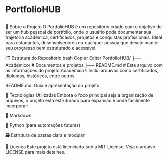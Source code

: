 # PortfolioHUB
📌 Sobre o Projeto
O PortfolioHUB é um repositório criado com o objetivo de ser um hub pessoal de portfólio, onde o usuário pode documentar sua trajetória acadêmica, certificados, projetos e conquistas profissionais. Ideal para estudantes, desenvolvedores ou qualquer pessoa que deseje manter seu progresso bem estruturado e acessível.

🗂️ Estrutura do Repositório
bash
Copiar
Editar
PortfolioHUB/
├── Academico/         # Documentos e projetos
├── README.md          # Este arquivo com as informações do projeto
Academico/: Inclui arquivos como certificados, diplomas, históricos, entre outros.

README.md: Guia e apresentação do projeto.

🚀 Tecnologias Utilizadas
Embora o foco principal seja a organização de arquivos, o projeto está estruturado para expansão e pode facilmente incorporar:

📄 Markdown

🐍 Python (para automações futuras)

🗃️ Estrutura de pastas clara e modular

📄 Licença
Este projeto está licenciado sob a MIT License. Veja o arquivo LICENSE para mais detalhes.

